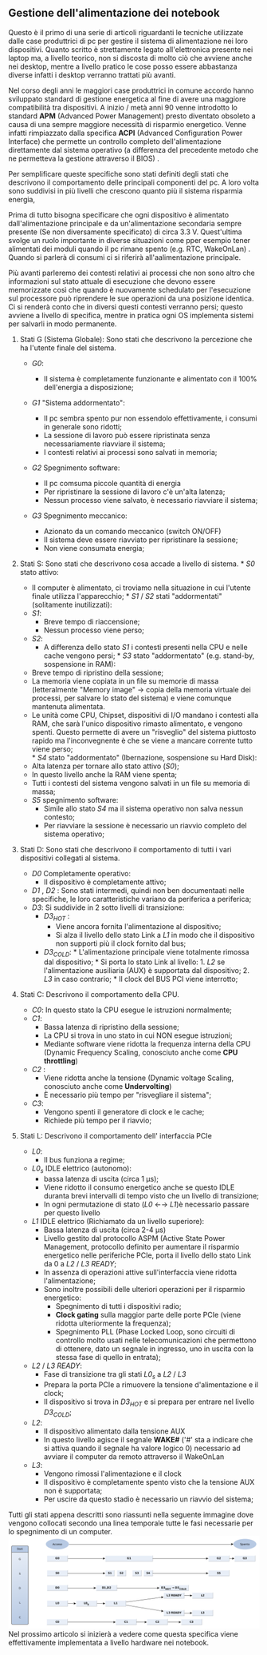 Gestione dell'alimentazione dei notebook
----------------------------------------------------
Questo &egrave; il primo di una serie di articoli riguardanti le tecniche utilizzate dalle case produttrici di pc per gestire il sistema di alimentazione nei loro dispositivi. 
Quanto scritto &egrave; strettamente legato all'elettronica presente nei laptop ma, a livello teorico, non si discosta di molto ci&ograve; che avviene anche nei desktop, mentre a livello pratico 
le cose posso essere abbastanza diverse infatti i desktop verranno trattati pi&ugrave; avanti. 
 
Nel corso degli anni le maggiori case produttrici in comune accordo hanno sviluppato standard di gestione energetica al fine di avere una maggiore compatibilità tra dispositivi.
A inizio / metà anni 90 venne introdotto lo standard **APM** (Advanced Power Management) presto diventato obsoleto a causa di una sempre maggiore necessità di risparmio energetico.
Venne infatti rimpiazzato dalla specifica **ACPI** (Advanced Configuration Power Interface) che permette un controllo completo dell'alimentazione direttamente dal sistema operativo 
(a differenza del precedente metodo che ne permetteva la gestione attraverso il BIOS) .
 
 Per semplificare queste specifiche sono stati definiti degli stati che descrivono il comportamento delle principali componenti del pc. A loro volta sono suddivisi in più livelli che crescono quanto pi&ugrave; il sistema risparmia energia,
 
Prima di tutto bisogna specificare che ogni dispositivo &egrave; alimentato dall'alimentazione principale e da un'alimentazione secondaria sempre presente (Se non diversamente specificato) di circa 3.3 V.
Quest'ultima svolge un ruolo importante in diverse situazioni come pper esempio tener alimentati dei moduli quando il pc rimane spento (e.g. RTC, WakeOnLan) . Quando si parler&agrave; di consumi 
ci si riferir&agrave; all'aalimentazione principale.
 
Pi&ugrave; avanti parleremo dei contesti relativi ai processi che non sono altro che informazioni sul stato attuale di esecuzione che devono essere memorizzate così che quando è nuovamente
 schedulato per l'esecuzione sul processore pu&ograve; riprendere le sue operazioni da una posizione identica. Ci si render&agrave; conto che in diversi questi contesti verranno persi; questo avviene 
 a livello di specifica, mentre in pratica ogni OS implementa sistemi per salvarli in modo permanente.
  
1. Stati G (Sistema Globale):
Sono stati che descrivono la percezione che ha l'utente finale del sistema.
    * _G0_: 
        * Il sistema è completamente funzionante e alimentato con il 100% dell'energia a disposizione; 
    * _G1_ "Sistema  addormentato": 
        * Il pc sembra spento pur non essendolo effettivamente, i consumi in generale sono ridotti;
        * La sessione di lavoro pu&ograve; essere ripristinata senza necessariamente riavviare il sistema; 
        * I contesti relativi ai processi sono salvati in memoria;
        
    * _G2_ Spegnimento software: 
        * Il pc comsuma piccole quantit&agrave; di energia 
        * Per ripristinare la sessione di lavoro c'&egrave; un'alta latenza; 
        * Nessun processo viene salvato, &egrave; necessario riavviare il sistema; 
    * _G3_ Spegnimento meccanico:
        * Azionato da un comando meccanico (switch ON/OFF) 
        * Il sistema deve essere riavviato per ripristinare la sessione;
        * Non viene consumata energia;
 
 2.  Stati S:
    Sono stati che descrivono cosa accade a livello di sistema.
    * _S0_ stato attivo:
        * Il computer è alimentato, ci troviamo nella situazione in cui l'utente finale utilizza l'apparecchio;
    * _S1_ / _S2_ stati "addormentati" (solitamente inutilizzati): 
        * _S1_:
            * Breve tempo di riaccensione;
            * Nessun processo viene perso; 
        * _S2_:
            * A differenza dello stato _S1_ i contesti presenti nella CPU e nelle cache vengono persi; 
    * _S3_ stato "addormentato" (e.g. stand-by, sospensione in RAM):
        * Breve tempo di ripristino della sessione; 
        * La memoria viene copiata in un file su memorie di massa (letteralmente "Memory image" -> copia della memoria virtuale dei processi, per salvare lo stato del sistema) 
			e viene comunque mantenuta alimentata.
        * Le unit&agrave; come CPU, Chipset, dispositivi di I/O mandano i contesti alla RAM, che sar&agrave; l'unico dispositivo rimasto alimentato, e vengono spenti. 
			Questo permette di avere un "risveglio" del  sistema piuttosto rapido ma l'inconvegnente &egrave; che se viene a mancare corrente tutto viene perso;  
    * _S4_ stato "addormentato" (Ibernazione, sospensione su Hard Disk):
        * Alta latenza per tornare allo stato attivo (_S0_);
        * In questo livello anche la RAM viene spenta;
        * Tutti i contesti del sistema vengono salvati in un file su memoria di massa;
     * _S5_ spegnimento software:
        * Simile allo stato _S4_ ma il sistema operativo non salva nessun contesto; 
        * Per riavviare la sessione &egrave; necessario un riavvio completo del sistema operativo;
3. Stati D:
Sono stati che descrivono il comportamento di tutti i vari dispositivi collegati al sistema.
    * _D0_ Completamente operativo:
        * Il dispositivo è completamente attivo;
	* _D1_ , _D2_ :
		Sono stati intermedi, quindi non ben documentaati nelle specifiche, le loro caratteristiche variano da periferica a periferica;
	* _D3_:
		Si suddivide in 2 sotto livelli di transizione:
		* _D3<sub>HOT</sub>_ :
			* Viene ancora fornita l'alimentazione al dispositivo;
			* Si alza il livello dello stato Link a _L1_ in modo che il dispositivo non supporti pi&ugrave; il clock fornito dal bus;
		* _D3<sub>COLD</sub>_:
				* L'alimentazione principale viene totalmente rimossa dal dispositivo;
				* Si porta lo stato Link al livello:
					1. _L2_ se l'alimentazione ausiliaria (AUX) &egrave; supportata dal dispositivo;
					2. _L3_ in caso contrario;
				* Il clock del BUS PCI viene interrotto;
4. Stati C:
    Descrivono il comportamento della CPU.
    * _C0_:
        In questo stato la CPU esegue le istruzioni normalmente;
    * _C1_:
        * Bassa latenza di ripristino della sessione;
        * La CPU si trova in uno stato in cui NON esegue istruzioni;
        * Mediante software viene ridotta la frequenza interna della CPU (Dynamic Frequency Scaling, conosciuto anche come **CPU throttling**)
    * _C2_ :
        * Viene ridotta anche la tensione (Dynamic voltage Scaling, conosciuto anche come **Undervolting**)
        * &Egrave; necessario più tempo per "risvegliare il sistema";
     * _C3_:
        * Vengono spenti il generatore di clock e le cache;
        * Richiede pi&ugrave; tempo per il riavvio;
5. Stati L:
    Descrivono il comportamento dell' interfaccia PCIe
    * _L0_:
        * Il bus funziona a regime;
    * _L0<sub>s</sub>_ IDLE elettrico (autonomo):
        * bassa latenza di uscita (circa 1 μs); 
        * Viene ridotto il consumo energetico anche se questo IDLE duranta brevi intervalli di tempo visto che un livello di transizione; 
        * In ogni permutazione di stato (_L0_  &#8592;&#8594; _L1_)è necessario passare per questo livello
    * _L1_ IDLE elettrico (Richiamato da un livello superiore):
        * Bassa latenza di uscita (circa 2-4 μs)
        * Livello gestito dal protocollo ASPM (Active State Power Management, protocollo definito per aumentare il risparmio energetico nelle periferiche PCIe, porta il livello dello stato Link da 0 a _L2_ / _L3 READY_;
        * In assenza di operazioni attive sull'interfaccia viene ridotta l'alimentazione;
        * Sono inoltre possibili delle ulteriori operazioni per il risparmio energetico:
            * Spegnimento di tutti i dispositivi radio;
            * **Clock gating** sulla maggior parte delle porte PCIe (viene ridotta ulteriormente la frequenza);
            * Spegnimento PLL (Phase Locked Loop, sono circuiti di controllo molto usati nelle telecomunicazioni che permettono di ottenere, dato un segnale in ingresso, uno in uscita con la 
                stessa fase di quello in entrata);
    * _L2_ / _L3 READY_:
        * Fase di transizione tra gli stati _L0<sub>s</sub>_ a _L2_ / _L3_
        * Prepara la porta PCIe a rimuovere la tensione d'alimentazione e il clock;
        * Il dispositivo si trova in _D3<sub>HOT</sub>_ e si prepara per entrare nel livello _D3<sub>COLD</sub>_;
    * _L2_:
		* Il dispositivo alimentato dalla tensione AUX
        * In questo livello agisce il segnale **WAKE#** ('#' sta a indicare che si attiva quando il segnale ha valore logico 0) necessario ad avviare il computer da remoto attraverso il WakeOnLan
     * _L3_:
        * Vengono rimossi l'alimentazione e il clock
        * Il dispositivo &egrave; completamente spento visto che la tensione AUX non &egrave; supportata;
        * Per uscire da questo stadio è necessario un riavvio del sistema;
 
 Tutti gli stati appena descritti sono riassunti nella seguente immagine dove vengono collocati secondo una linea temporale tutte le fasi necessarie per lo spegnimento di un computer.
 ![](media/states.png?raw=true)
 Nel prossimo articolo si inizierà a vedere come questa specifica viene effettivamente implementata a livello hardware nei notebook.       


